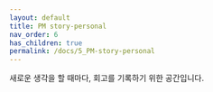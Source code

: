```yaml
---
layout: default
title: PM story-personal
nav_order: 6
has_children: true
permalink: /docs/5_PM-story-personal
---
```


새로운 생각을 할 때마다, 회고를 기록하기 위한 공간입니다.
